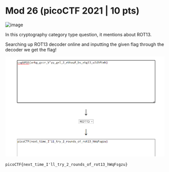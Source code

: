 # Mod 26 (picoCTF 2021 | 10 pts)


![image](gg/picoCTF/Cryptography/Mod%2026/files/desc.png)

In this cryptography category type question, it mentions about ROT13. 

Searching up ROT13 decoder online and inputting the given flag through the decoder we get the flag!

![rot13 website](files/rot13.png)

```
picoCTF{next_time_I'll_try_2_rounds_of_rot13_hWqFsgzu}
```
